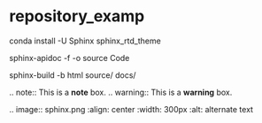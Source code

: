 # repository_examp

conda install -U Sphinx sphinx_rtd_theme

sphinx-apidoc -f -o source Code

sphinx-build -b html source/ docs/

.. note:: This is a **note** box.
.. warning:: This is a **warning** box.

.. image:: sphinx.png
    :align: center
    :width: 300px
    :alt: alternate text